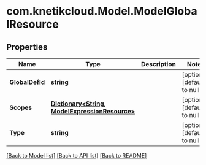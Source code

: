 # com.knetikcloud.Model.ModelGlobalResource
## Properties

Name | Type | Description | Notes
------------ | ------------- | ------------- | -------------
**GlobalDefId** | **string** |  | [optional] [default to null]
**Scopes** | [**Dictionary&lt;String, ModelExpressionResource&gt;**](ModelExpressionResource.md) |  | [optional] [default to null]
**Type** | **string** |  | [optional] [default to null]

[[Back to Model list]](../README.md#documentation-for-models) [[Back to API list]](../README.md#documentation-for-api-endpoints) [[Back to README]](../README.md)


